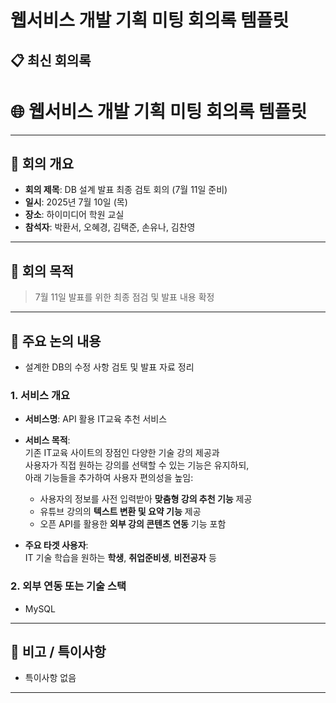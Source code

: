 # 웹서비스 개발 기획 미팅 회의록 템플릿

## 📋 최신 회의록

<!-- MEETING_START -->
# 🌐 웹서비스 개발 기획 미팅 회의록 템플릿

---

## 📝 회의 개요
- **회의 제목**: DB 설계 발표 최종 검토 회의 (7월 11일 준비)
- **일시**: 2025년 7월 10일 (목)
- **장소**: 하이미디어 학원 교실
- **참석자**: 박환서, 오혜경, 김택준, 손유나, 김찬영
    

---

## 🎯 회의 목적
> 7월 11일 발표를 위한 최종 점검 및 발표 내용 확정

---

## 📌 주요 논의 내용
- 설계한 DB의 수정 사항 검토 및 발표 자료 정리

### 1. 서비스 개요
- **서비스명**: API 활용 IT교육 추천 서비스
- **서비스 목적**:  
  기존 IT교육 사이트의 장점인 다양한 기술 강의 제공과  
  사용자가 직접 원하는 강의를 선택할 수 있는 기능은 유지하되,  
  아래 기능들을 추가하여 사용자 편의성을 높임:
  - 사용자의 정보를 사전 입력받아 **맞춤형 강의 추천 기능** 제공  
  - 유튜브 강의의 **텍스트 변환 및 요약 기능** 제공  
  - 오픈 API를 활용한 **외부 강의 콘텐츠 연동** 기능 포함

- **주요 타겟 사용자**:  
  IT 기술 학습을 원하는 **학생**, **취업준비생**, **비전공자** 등

### 2. 외부 연동 또는 기술 스택
- MySQL

---

## 📎 비고 / 특이사항
- 특이사항 없음
---

<!-- MEETING_END -->
